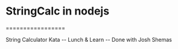 # StringCalc in nodejs
=================

String Calculator Kata -- Lunch &amp; Learn -- Done with Josh Shemas
